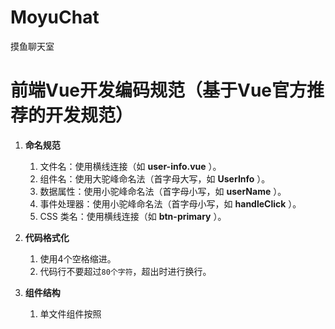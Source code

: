 # MoyuChat

摸鱼聊天室

# 前端Vue开发编码规范（基于Vue官方推荐的开发规范）

1. **命名规范**
    1. 文件名：使用横线连接（如 **user-info.vue** ）。
    2. 组件名：使用大驼峰命名法（首字母大写，如 **UserInfo** ）。
    3. 数据属性：使用小驼峰命名法（首字母小写，如 **userName** ）。
    4. 事件处理器：使用小驼峰命名法（首字母小写，如 **handleClick** ）。
    5. CSS 类名：使用横线连接（如 **btn-primary** ）。

2. **代码格式化**
    1. 使用4个空格缩进。
    2. 代码行不要超过`80个字符`，超出时进行换行。

3. **组件结构**
    1. 单文件组件按照<template>, <script>, <style>的顺序书写。
    2. 保持组件的结构清晰，尽量避免一个组件过于庞大。

4. **注释**
    1. 对组件、方法等要添加必要的注释，描述其用途和功能。
    2. 将代码逻辑复杂的地方添加注释。

5. **样式**
    1. 使用BEM (Block Element Modifier) 命名规范来命名CSS类，避免样式冲突。

6. **其他规范**
    1. 使用ES6语法，避免使用过时的语法和特性。
    2. 合理使用Vue提供的指令和功能，避免过度复杂的逻辑。
